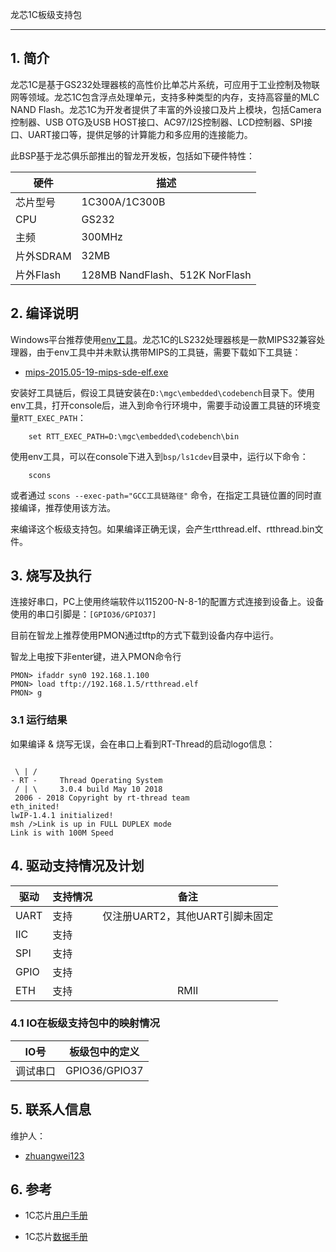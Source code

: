 龙芯1C板级支持包


---

## 1. 简介

龙芯1C是基于GS232处理器核的高性价比单芯片系统，可应用于工业控制及物联网等领域。龙芯1C包含浮点处理单元，支持多种类型的内存，支持高容量的MLC NAND Flash。龙芯1C为开发者提供了丰富的外设接口及片上模块，包括Camera控制器、USB OTG及USB HOST接口、AC97/I2S控制器、LCD控制器、SPI接口、UART接口等，提供足够的计算能力和多应用的连接能力。

此BSP基于龙芯俱乐部推出的智龙开发板，包括如下硬件特性：

| 硬件 | 描述 |
| -- | -- |
|芯片型号| 1C300A/1C300B |
|CPU| GS232 |
|主频| 300MHz |
|片外SDRAM| 32MB |
|片外Flash| 128MB NandFlash、512K NorFlash |

## 2. 编译说明

Windows平台推荐使用[env工具][1]。龙芯1C的LS232处理器核是一款MIPS32兼容处理器，由于env工具中并未默认携带MIPS的工具链，需要下载如下工具链：

* [mips-2015.05-19-mips-sde-elf.exe][2]

安装好工具链后，假设工具链安装在`D:\mgc\embedded\codebench`目录下。使用env工具，打开console后，进入到命令行环境中，需要手动设置工具链的环境变量`RTT_EXEC_PATH`：

```
    set RTT_EXEC_PATH=D:\mgc\embedded\codebench\bin
```

使用env工具，可以在console下进入到`bsp/ls1cdev`目录中，运行以下命令：

```
    scons
```

或者通过 `scons --exec-path="GCC工具链路径"` 命令，在指定工具链位置的同时直接编译，推荐使用该方法。

来编译这个板级支持包。如果编译正确无误，会产生rtthread.elf、rtthread.bin文件。

## 3. 烧写及执行

连接好串口，PC上使用终端软件以115200-N-8-1的配置方式连接到设备上。设备使用的串口引脚是：`[GPIO36/GPIO37]`

目前在智龙上推荐使用PMON通过tftp的方式下载到设备内存中运行。

智龙上电按下非enter键，进入PMON命令行

```
PMON> ifaddr syn0 192.168.1.100
PMON> load tftp://192.168.1.5/rtthread.elf
PMON> g
```

### 3.1 运行结果

如果编译 & 烧写无误，会在串口上看到RT-Thread的启动logo信息：

```

 \ | /
- RT -     Thread Operating System
 / | \     3.0.4 build May 10 2018
 2006 - 2018 Copyright by rt-thread team
eth_inited!
lwIP-1.4.1 initialized!
msh />Link is up in FULL DUPLEX mode
Link is with 100M Speed

```

## 4. 驱动支持情况及计划

| 驱动 | 支持情况  |  备注  |
| ------ | ----  | :------:  |
| UART | 支持 | 仅注册UART2，其他UART引脚未固定 |
| IIC | 支持 |  |
| SPI | 支持 |  |
| GPIO | 支持 |  |
| ETH | 支持 | RMII |

### 4.1 IO在板级支持包中的映射情况

| IO号 | 板级包中的定义 |
| -- | -- |
| 调试串口 | GPIO36/GPIO37 |

## 5. 联系人信息

维护人：

- [zhuangwei123](https://github.com/zhuangwei123)

## 6. 参考

* 1C芯片[用户手册][3]
* 1C芯片[数据手册][4]

  [1]: https://www.rt-thread.org/download.html#download-rt-thread-env-tool
  [2]: https://sourcery.mentor.com/GNUToolchain/package13851/public/mips-sde-elf/mips-2015.05-19-mips-sde-elf.exe
  [3]: http://www.loongson.cn/uploadfile/cpu/1C/Loongson_1C300_user.pdf
  [4]: http://www.loongson.cn/uploadfile/cpu/1C/Loongson_1C300_data.pdf
